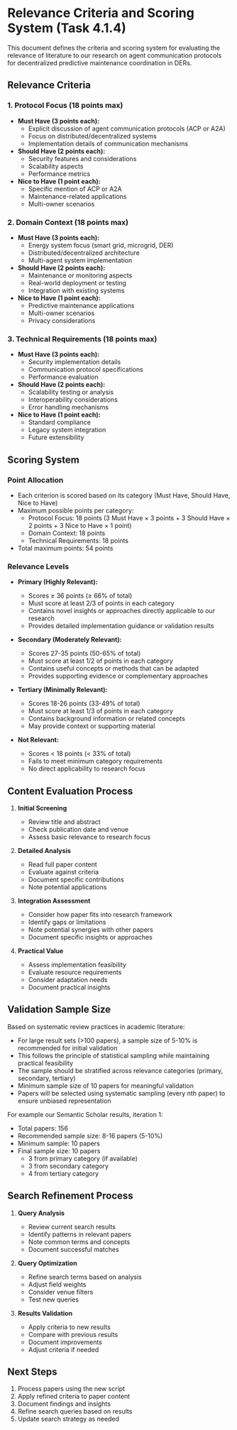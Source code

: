 # Relevance Criteria and Scoring System (Task 4.1.4)

This document defines the criteria and scoring system for evaluating the relevance of literature to our research on agent communication protocols for decentralized predictive maintenance coordination in DERs.

## Relevance Criteria

### 1. Protocol Focus (18 points max)
- **Must Have (3 points each):**
  - Explicit discussion of agent communication protocols (ACP or A2A)
  - Focus on distributed/decentralized systems
  - Implementation details of communication mechanisms
- **Should Have (2 points each):**
  - Security features and considerations
  - Scalability aspects
  - Performance metrics
- **Nice to Have (1 point each):**
  - Specific mention of ACP or A2A
  - Maintenance-related applications
  - Multi-owner scenarios

### 2. Domain Context (18 points max)
- **Must Have (3 points each):**
  - Energy system focus (smart grid, microgrid, DER)
  - Distributed/decentralized architecture
  - Multi-agent system implementation
- **Should Have (2 points each):**
  - Maintenance or monitoring aspects
  - Real-world deployment or testing
  - Integration with existing systems
- **Nice to Have (1 point each):**
  - Predictive maintenance applications
  - Multi-owner scenarios
  - Privacy considerations

### 3. Technical Requirements (18 points max)
- **Must Have (3 points each):**
  - Security implementation details
  - Communication protocol specifications
  - Performance evaluation
- **Should Have (2 points each):**
  - Scalability testing or analysis
  - Interoperability considerations
  - Error handling mechanisms
- **Nice to Have (1 point each):**
  - Standard compliance
  - Legacy system integration
  - Future extensibility

## Scoring System

### Point Allocation
- Each criterion is scored based on its category (Must Have, Should Have, Nice to Have)
- Maximum possible points per category:
  - Protocol Focus: 18 points (3 Must Have × 3 points + 3 Should Have × 2 points + 3 Nice to Have × 1 point)
  - Domain Context: 18 points
  - Technical Requirements: 18 points
- Total maximum points: 54 points

### Relevance Levels
- **Primary (Highly Relevant):**
  - Scores ≥ 36 points (≥ 66% of total)
  - Must score at least 2/3 of points in each category
  - Contains novel insights or approaches directly applicable to our research
  - Provides detailed implementation guidance or validation results

- **Secondary (Moderately Relevant):**
  - Scores 27-35 points (50-65% of total)
  - Must score at least 1/2 of points in each category
  - Contains useful concepts or methods that can be adapted
  - Provides supporting evidence or complementary approaches

- **Tertiary (Minimally Relevant):**
  - Scores 18-26 points (33-49% of total)
  - Must score at least 1/3 of points in each category
  - Contains background information or related concepts
  - May provide context or supporting material

- **Not Relevant:**
  - Scores < 18 points (< 33% of total)
  - Fails to meet minimum category requirements
  - No direct applicability to research focus

## Content Evaluation Process

1. **Initial Screening**
   - Review title and abstract
   - Check publication date and venue
   - Assess basic relevance to research focus

2. **Detailed Analysis**
   - Read full paper content
   - Evaluate against criteria
   - Document specific contributions
   - Note potential applications

3. **Integration Assessment**
   - Consider how paper fits into research framework
   - Identify gaps or limitations
   - Note potential synergies with other papers
   - Document specific insights or approaches

4. **Practical Value**
   - Assess implementation feasibility
   - Evaluate resource requirements
   - Consider adaptation needs
   - Document practical insights

## Validation Sample Size

Based on systematic review practices in academic literature:
- For large result sets (>100 papers), a sample size of 5-10% is recommended for initial validation
- This follows the principle of statistical sampling while maintaining practical feasibility
- The sample should be stratified across relevance categories (primary, secondary, tertiary)
- Minimum sample size of 10 papers for meaningful validation
- Papers will be selected using systematic sampling (every nth paper) to ensure unbiased representation

For example our Semantic Scholar results, iteration 1:
- Total papers: 156
- Recommended sample size: 8-16 papers (5-10%)
- Minimum sample: 10 papers
- Final sample size: 10 papers
  - 3 from primary category (if available)
  - 3 from secondary category
  - 4 from tertiary category

## Search Refinement Process

1. **Query Analysis**
   - Review current search results
   - Identify patterns in relevant papers
   - Note common terms and concepts
   - Document successful matches

2. **Query Optimization**
   - Refine search terms based on analysis
   - Adjust field weights
   - Consider venue filters
   - Test new queries

3. **Results Validation**
   - Apply criteria to new results
   - Compare with previous results
   - Document improvements
   - Adjust criteria if needed

## Next Steps

1. Process papers using the new script
2. Apply refined criteria to paper content
3. Document findings and insights
4. Refine search queries based on results
5. Update search strategy as needed 